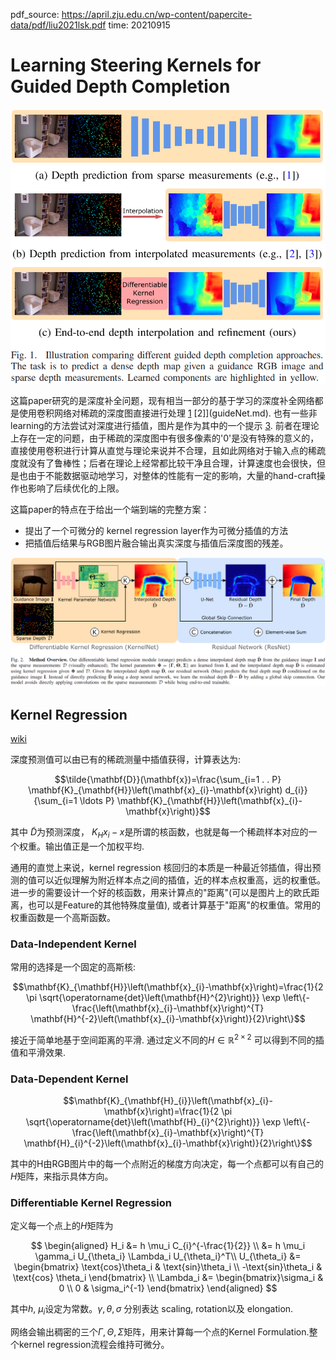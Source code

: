 pdf_source: https://april.zju.edu.cn/wp-content/papercite-data/pdf/liu2021lsk.pdf
time: 20210915

# Learning Steering Kernels for Guided Depth Completion

![image](res/lsk_idea.png)

这篇paper研究的是深度补全问题，现有相当一部分的基于学习的深度补全网络都是使用卷积网络对稀疏的深度图直接进行处理 [1](Sparse_and_noisy_LiDAR_completion.md) [2]](guideNet.md). 也有一些非learning的方法尝试对深度进行插值，图片是作为其中的一个提示 [3](Deterministic_Guided_LiDAR_Depth_Map_Completion.md). 前者在理论上存在一定的问题，由于稀疏的深度图中有很多像素的'0'是没有特殊的意义的，直接使用卷积进行计算从直觉与理论来说并不合理，且如此网络对于输入点的稀疏度就没有了鲁棒性；后者在理论上经常都比较干净且合理，计算速度也会很快，但是也由于不能数据驱动地学习，对整体的性能有一定的影响，大量的hand-craft操作也影响了后续优化的上限。

这篇paper的特点在于给出一个端到端的完整方案：
- 提出了一个可微分的 kernel regression layer作为可微分插值的方法
- 把插值后结果与RGB图片融合输出真实深度与插值后深度图的残差。

![image](res/lsk_arch.png)

## Kernel Regression

[wiki](https://www.wikiwand.com/en/Kernel_regression)

深度预测值可以由已有的稀疏测量中插值获得，计算表达为:

$$\tilde{\mathbf{D}}(\mathbf{x})=\frac{\sum_{i=1 . . P} \mathbf{K}_{\mathbf{H}}\left(\mathbf{x}_{i}-\mathbf{x}\right) d_{i}}{\sum_{i=1 \ldots P} \mathbf{K}_{\mathbf{H}}\left(\mathbf{x}_{i}-\mathbf{x}\right)}$$

其中 $\tilde{D}$为预测深度， $K_H{x_i - x}$是所谓的核函数，也就是每一个稀疏样本对应的一个权重。输出值正是一个加权平均.

通用的直觉上来说，kernel regression 核回归的本质是一种最近邻插值，得出预测的值可以近似理解为附近样本点之间的插值，近的样本点权重高，远的权重低。进一步的需要设计一个好的核函数，用来计算点的"距离"(可以是图片上的欧氏距离，也可以是Feature的其他特殊度量值), 或者计算基于"距离"的权重值。常用的权重函数是一个高斯函数。

### Data-Independent Kernel

常用的选择是一个固定的高斯核:

$$\mathbf{K}_{\mathbf{H}}\left(\mathbf{x}_{i}-\mathbf{x}\right)=\frac{1}{2 \pi \sqrt{\operatorname{det}\left(\mathbf{H}^{2}\right)}} \exp \left\{-\frac{\left(\mathbf{x}_{i}-\mathbf{x}\right)^{T} \mathbf{H}^{-2}\left(\mathbf{x}_{i}-\mathbf{x}\right)}{2}\right\}$$

接近于简单地基于空间距离的平滑. 通过定义不同的$H \in \mathbb{R}^{2\times 2}$ 可以得到不同的插值和平滑效果.

### Data-Dependent Kernel

$$\mathbf{K}_{\mathbf{H}_{i}}\left(\mathbf{x}_{i}-\mathbf{x}\right)=\frac{1}{2 \pi \sqrt{\operatorname{det}\left(\mathbf{H}_{i}^{2}\right)}} \exp \left\{-\frac{\left(\mathbf{x}_{i}-\mathbf{x}\right)^{T} \mathbf{H}_{i}^{-2}\left(\mathbf{x}_{i}-\mathbf{x}\right)}{2}\right\}$$

其中的H由RGB图片中的每一个点附近的梯度方向决定，每一个点都可以有自己的$H$矩阵，来指示具体方向。

### Differentiable Kernel Regression

定义每一个点上的$H$矩阵为

$$
\begin{aligned}
    H_i &= h \mu_i C_{i}^{-\frac{1}{2}} \\
        &= h \mu_i \gamma_i U_{\theta_i} \Lambda_i U_{\theta_i}^T\\
    U_{\theta_i} &= \begin{bmatrix} \text{cos}\theta_i & \text{sin}\theta_i \\ -\text{sin}\theta_i & \text{cos} \theta_i \end{bmatrix} \\
    \Lambda_i &=  \begin{bmatrix}\sigma_i & 0 \\ 0 & \sigma_i^{-1} \end{bmatrix}
\end{aligned}
$$

其中$h$, $\mu_i$设定为常数。$\gamma, \theta, \sigma$ 分别表达 scaling, rotation以及 elongation.

网络会输出稠密的三个$\Gamma, \Theta, \Sigma$矩阵，用来计算每一个点的Kernel Formulation.整个kernel regression流程会维持可微分。




